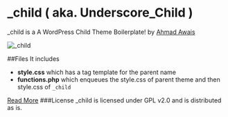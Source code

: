 # _child ( aka. Underscore_Child )

_child is a A WordPress Child Theme Boilerplate! by [Ahmad Awais](http://AhmadAwais.com/about/)

![_child](https://ahmadawais.com/wp-content/uploads/2015/08/child.jpg)

##Files
It includes
- **style.css** which has a tag template for the parent name
- **functions.php** which enqueues the style.css of parent theme and then style.css of `_child`

[Read More](https://ahmadawais.com/_child-wordpress-child-theme-boilerplate/)
###License
_child is licensed under GPL v2.0 and is distributed as is.
